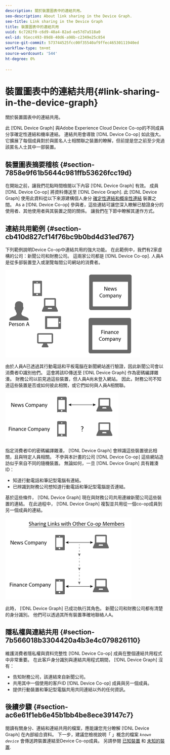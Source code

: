 ```yaml
---
description: 關於裝置圖表中的連結共用。
seo-description: About link sharing in the Device Graph.
seo-title: Link sharing in the Device Graph
title: 裝置圖表中的連結共用
uuid: 6c7202f0-c6d9-48a4-82ad-ee57d7a518a0
exl-id: 91ecc493-89d8-40d6-a98b-c2349e25c854
source-git-commit: 573744525fcc00f35540af9ffec46530111940ed
workflow-type: tm+mt
source-wordcount: '544'
ht-degree: 0%

---
```


# 裝置圖表中的連結共用{#link-sharing-in-the-device-graph}

關於裝置圖表中的連結共用。

此 [!DNL Device Graph] 與Adobe Experience Cloud Device Co-op的不同成員分享確定性連結和機率連結。 連結共用會導致 [!DNL Device Co-op] 如此強大。 它擴展了每個成員對於與匿名人士相關聯之裝置的瞭解，但前提是您之前至少見過該匿名人士其中一部裝置。

## 裝置圖表摘要稽核 {#section-7858e9f61b5644c981ffb53626fcc19d}

在開始之前，讓我們花點時間檢閱以下內容 [!DNL Device Graph] 有效。 成員 [!DNL Device Co-op] 將資料傳送至 [!DNL Device Graph]. 此 [!DNL Device Graph] 使用此資料從以下來源建構個人身分 [確定性連結和概率性連結](../processes/links.md#concept-58bb7ab25f904f5f98d645e35205c931) 裝置之間。 As a [!DNL Device Co-op] 參與者，這些連結可讓您深入瞭解已驗證身分的使用者、其他使用者與其裝置之間的關係。 讓我們在下節中瞭解其運作方式。

## 連結共用範例 {#section-cb410d827cf14f76bc9b0bd4d31ed767}

下列範例說明Device Co-op中連結共用的強大功能。 在此範例中，我們有2家虛構的公司：新聞公司和財務公司。 這兩家公司都是 [!DNL Device Co-op]. 人員A是從多部裝置登入或瀏覽每間公司網站的消費者。

![](assets/share1.png)

由於人員A已透過其行動電話和平板電腦在新聞網站進行驗證，因此新聞公司會以消費者ID識別他們。 這會將該ID傳送至 [!DNL Device Graph] 作為密碼編譯雜湊。 財務公司以前見過這些裝置，但人員A尚未登入網站。 因此，財務公司不知道這些裝置是否或如何彼此相關，或它們如何與人員A相關聯。

![](assets/share2.png)

指定消費者ID的密碼編譯雜湊， [!DNL Device Graph] 會辨識這些裝置彼此相關，且與特定人員相關。 不參與本計畫的公司 [!DNL Device Co-op] 這些網站造訪似乎來自不同的隨機裝置。 無論如何，一旦 [!DNL Device Graph] 具有雜湊ID：

* 知道行動電話和筆記型電腦有連結。
* 已辨識到財務公司想知道行動電話和筆記型電腦是否連結。

基於這些條件， [!DNL Device Graph] 現在與財務公司共用連線新聞公司這些裝置的連結。 在此過程中， [!DNL Device Graph] 複製並共用從一個co-op成員到另一個成員的連結。

![](assets/share3.png)

此時， [!DNL Device Graph] 已成功執行其角色。 新聞公司和財務公司都有清楚的身分識別。 他們可以透過其所有裝置準確地聯絡人A。

## 隱私權與連結共用 {#section-7b566018b3304420a4b3e4c079826110}

維護消費者隱私權與資料完整性 [!DNL Device Co-op] 成員在整個連結共用程式中非常重要。 在此客戶身分識別與連結共用程式期間， [!DNL Device Graph] 沒有：

* 告知財務公司，該連結來自新聞公司。
* 共用其中一個使用的客戶ID [!DNL Device Co-op] 成員與另一個成員。
* 提供行動裝置和筆記型電腦共用共同連結以外的任何資訊。

## 後續步驟 {#section-ac6e61f1eb6e45b1bb4be8ece39147c7}

閱讀有關身分、連結和連結共用的檔案，應能讓您充分瞭解 [!DNL Device Graph] 在內部組合資料。 下一步，建議您檢視說明「 」概念的檔案 *`known device`* 會傳送跨裝置連結至Device Co-op成員。 另請參閱 [已知裝置](../processes/known-device.md#concept-8e87c276819a48bfac5cef10b45216d1) 和 [未知的裝置](../processes/unknown-device.md#concept-95090d341cdc4c22ba4319d79d8f6e40).
